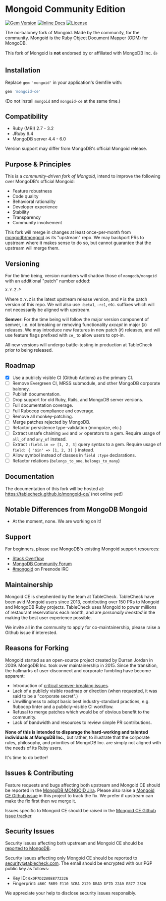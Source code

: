 # Mongoid Community Edition
[![Gem Version][rubygems-img]][rubygems-url]
[![Inline Docs][inch-img]][inch-url]
[![License][license-img]][license-url]

The no-baloney fork of Mongoid. Made by the community, for the community.
Mongoid is the Ruby Object Document Mapper (ODM) for MongoDB.

This fork of Mongoid is **not** endorsed by or affiliated with MongoDB Inc. 👍

## Installation

Replace `gem 'mongoid'` in your application's Gemfile with:

```ruby
gem 'mongoid-ce'
```

(Do not install `mongoid` and `mongoid-ce` at the same time.)

## Compatibility

- Ruby (MRI) 2.7 - 3.2
- JRuby 9.4
- MongoDB server 4.4 - 6.0

Version support may differ from MongoDB's official Mongoid release.

## Purpose & Principles

This is a *community-driven fork of Mongoid*, intend to improve the following over MongoDB's official Mongoid:

- Feature robustness
- Code quality
- Behavioral rationality
- Developer experience
- Stability
- Transparency
- Community involvement

This fork will merge in changes at least once-per-month from [mongodb/mongoid](https://github.com/mongodb/mongoid)
as its "upstream" repo. We may backport PRs to upstream where it makes sense to do so, but cannot guarantee that
the upstream will merge them.

## Versioning

For the time being, version numbers will shadow those of `mongodb/mongoid` with an additional "patch" number added:

`X.Y.Z.P`

Where `X.Y.Z` is the latest upstream release version, and `P` is the patch version of this repo.
We will also use `-beta1`, `-rc1`, etc. suffixes which will not necessarily be aligned with upstream.

**Semver**: For the time being will follow the major version component of semver, i.e. not breaking or
removing functionality *except* in major (`X`) releases. We may introduce new features in new patch (`P`) releases,
and will use feature flags prefixed with `ce_` to allow users to opt-in.

All new versions will undergo battle-testing in production at TableCheck prior to being released.

## Roadmap

- [x] Use a publicly visible CI (Github Actions) as the primary CI.
- [ ] Remove Evergreen CI, MRSS submodule, and other MongoDB corporate baloney.
- [ ] Publish documentation.
- [ ] Drop support for old Ruby, Rails, and MongoDB server versions.
- [ ] Full documentation coverage.
- [ ] Full Rubocop compliance and coverage.
- [ ] Remove all monkey-patching.
- [ ] Merge patches rejected by MongoDB.
- [ ] Refactor persistence type-validation (mongoize, etc.)
- [ ] Extract unsafe chaining `and` and `or` operators to a gem. Require usage of `all_of` and `any_of` instead.
- [ ] Extract `:field.in => [1, 2, 3]` query syntax to a gem. Require usage of `field: { '$in' => [1, 2, 3] }` instead.
- [ ] Allow symbol instead of classes in `field :type` declarations.
- [ ] Refactor relations (`belongs_to_one`, `belongs_to_many`)

## Documentation

The documentation of this fork will be hosted at: https://tablecheck.github.io/mongoid-ce/ (not online yet!)

## Notable Differences from MongoDB Mongoid

- At the moment, none. We are working on it!

## Support

For beginners, please use MongoDB's existing Mongoid support resources:

* [Stack Overflow](http://stackoverflow.com/questions/tagged/mongoid)
* [MongoDB Community Forum](https://developer.mongodb.com/community/forums/tags/c/drivers-odms-connectors/7/mongoid-odm)
* [#mongoid](http://webchat.freenode.net/?channels=mongoid) on Freenode IRC

## Maintainership

Mongoid CE is shepherded by the team at TableCheck. TableCheck have been avid Mongoid users since 2013,
contributing over 150 PRs to Mongoid and MongoDB Ruby projects. TableCheck uses Mongoid to power millions of
restaurant reservations each month, and are *personally invested* in the making the best user experience possible.

We invite all in the community to apply for co-maintainership, please raise a Github issue if interested.

## Reasons for Forking

Mongoid started as an open-source project created by Durran Jordan in 2009. MongoDB Inc. took over maintainership in 2015.
Since the transition, the hallmarks of user-disconnect and corporate fumbling have become apparent:

- Introduction of [critical semver-breaking issues](https://serpapi.com/blog/how-a-routine-gem-update-ended-up-charging/).
- Lack of a publicly visible roadmap or direction (when requested, it was said to be a "corporate secret".)
- Unwillingness to adopt basic best industry-standard practices, e.g. Rubocop linter and a publicly-visible CI workflow.
- Refusal to merge patches which would be of obvious benefit to the community.
- Lack of bandwidth and resources to review simple PR contributions.

**None of this is intended to disparage the hard-working and talented individuals at MongoDB Inc.**, but rather,
to illustrate that the corporate rules, philosophy, and priorities of MongoDB Inc. are simply not aligned with the needs
of its Ruby users.

It's time to do better!

## Issues & Contributing

Feature requests and bugs affecting both upstream and Mongoid CE should be reported in the [MongoDB MONGOID Jira](https://jira.mongodb.org/browse/MONGOID/).
Please also raise a [Mongoid CE Github issue](https://github.com/tablecheck/mongoid-ce/issues) in this project to track the fix. We prefer if upstream can make the fix first then we merge it.

Issues specific to Mongoid CE should be raised in the [Mongoid CE Github issue tracker](https://github.com/tablecheck/mongoid-ce/issues)

## Security Issues

Security issues affecting both upstream and Mongoid CE should be
[reported to MongoDB](https://www.mongodb.com/docs/manual/tutorial/create-a-vulnerability-report/).

Security issues affecting only Mongoid CE should be reported to [security@tablecheck.com](mailto:security@tablecheck.com).
The email should be encrypted with our PGP public key as follows:

* Key ID: `0xDF7D22A0E8772326`
* Fingerprint: `466C 56B9 E110 3CBA 2129 DBAD DF7D 22A0 E877 2326`

We appreciate your help to disclose security issues responsibly.

[rubygems-img]: https://badge.fury.io/rb/mongoid-ce.svg
[rubygems-url]: http://badge.fury.io/rb/mongoid-ce
[inch-img]: http://inch-ci.org/github/tablecheck/mongoid-ce.svg?branch=master
[inch-url]: http://inch-ci.org/github/tablecheck/mongoid-ce
[license-img]: https://img.shields.io/badge/license-MIT-green.svg
[license-url]: https://www.opensource.org/licenses/MIT
